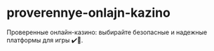 # proverennye-onlajn-kazino
Проверенные онлайн-казино: выбирайте безопасные и надежные платформы для игры ✔️🎲.

